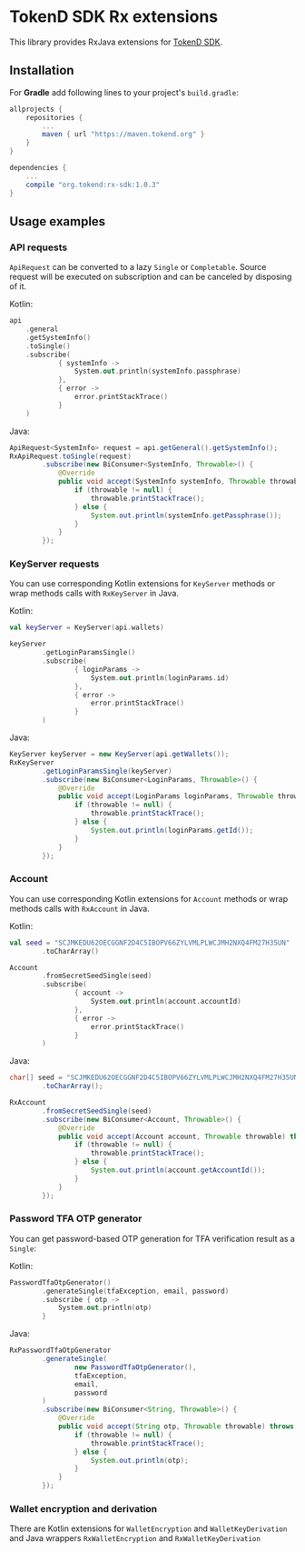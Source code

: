# TokenD SDK Rx extensions

This library provides RxJava extensions for [TokenD SDK](https://github.com/tokend/kotlin-sdk).

## Installation

For **Gradle** add following lines to your project's `build.gradle`:
```groovy
allprojects {
    repositories {
        ...
        maven { url "https://maven.tokend.org" }
    }
}

dependencies {
    ...
    compile "org.tokend:rx-sdk:1.0.3"
}

```

## Usage examples

### API requests

`ApiRequest` can be converted to a lazy `Single` or `Completable`.
Source request will be executed on subscription
and can be canceled by disposing of it.

Kotlin:
```kotlin
api
    .general
    .getSystemInfo()
    .toSingle()
    .subscribe(
            { systemInfo ->
                System.out.println(systemInfo.passphrase)
            },
            { error ->
                error.printStackTrace()
            }
    )
```

Java:
```java
ApiRequest<SystemInfo> request = api.getGeneral().getSystemInfo();
RxApiRequest.toSingle(request)
        .subscribe(new BiConsumer<SystemInfo, Throwable>() {
            @Override
            public void accept(SystemInfo systemInfo, Throwable throwable) throws Exception {
                if (throwable != null) {
                    throwable.printStackTrace();
                } else {
                    System.out.println(systemInfo.getPassphrase());
                }
            }
        });
```

### KeyServer requests

You can use corresponding Kotlin extensions for `KeyServer` methods
or wrap methods calls with `RxKeyServer` in Java.

Kotlin:

```kotlin
val keyServer = KeyServer(api.wallets)

keyServer
        .getLoginParamsSingle()
        .subscribe(
                { loginParams ->
                    System.out.println(loginParams.id)
                },
                { error ->
                    error.printStackTrace()
                }
        )
```

Java:

```java
KeyServer keyServer = new KeyServer(api.getWallets());
RxKeyServer
        .getLoginParamsSingle(keyServer)
        .subscribe(new BiConsumer<LoginParams, Throwable>() {
            @Override
            public void accept(LoginParams loginParams, Throwable throwable) throws Exception {
                if (throwable != null) {
                    throwable.printStackTrace();
                } else {
                    System.out.println(loginParams.getId());
                }
            }
        });
```

### Account
You can use corresponding Kotlin extensions for `Account` methods
or wrap methods calls with `RxAccount` in Java.

Kotlin:

```kotlin
val seed = "SCJMKEDU62OECGGNF2D4C5IBOPV66ZYLVMLPLWCJMH2NXQ4FM27H35UN"
        .toCharArray()

Account
        .fromSecretSeedSingle(seed)
        .subscribe(
                { account ->
                    System.out.println(account.accountId)
                },
                { error ->
                    error.printStackTrace()
                }
        )
```

Java:

```java
char[] seed = "SCJMKEDU62OECGGNF2D4C5IBOPV66ZYLVMLPLWCJMH2NXQ4FM27H35UN"
        .toCharArray();

RxAccount
        .fromSecretSeedSingle(seed)
        .subscribe(new BiConsumer<Account, Throwable>() {
            @Override
            public void accept(Account account, Throwable throwable) throws Exception {
                if (throwable != null) {
                    throwable.printStackTrace();
                } else {
                    System.out.println(account.getAccountId());
                }
            }
        });
```

### Password TFA OTP generator
You can get password-based OTP generation for TFA verification result
as a `Single`:

Kotlin:

```kotlin
PasswordTfaOtpGenerator()
        .generateSingle(tfaException, email, password)
        .subscribe { otp ->
            System.out.println(otp)
        }
```

Java:

```java
RxPasswordTfaOtpGenerator
        .generateSingle(
                new PasswordTfaOtpGenerator(),
                tfaException,
                email,
                password
        )
        .subscribe(new BiConsumer<String, Throwable>() {
            @Override
            public void accept(String otp, Throwable throwable) throws Exception {
                if (throwable != null) {
                    throwable.printStackTrace();
                } else {
                    System.out.println(otp);
                }
            }
        });
```

### Wallet encryption and derivation
There are Kotlin extensions for `WalletEncryption` and `WalletKeyDerivation`
and Java wrappers `RxWalletEncryption` and `RxWalletKeyDerivation`
